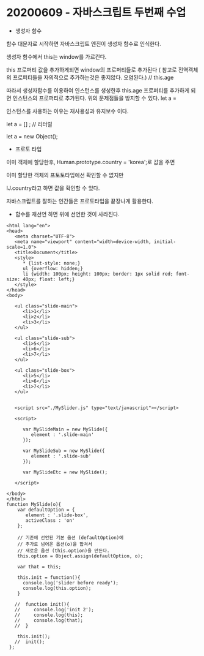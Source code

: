 # 20200609 - 자바스크립트 두번째 수업

- 생성자 함수 

함수 대문자로 시작하면 자바스크립트 엔진이 생성자 함수로 인식한다.

생성자 함수에서 this는 window를 가르킨다.

this 프로퍼티 값을 추가하게되면 window의 프로퍼티들로 추가된다 ( 참고로 전역객체의 프로퍼티들을 자의적으로 추가하는것은 좋지않다. 오염된다.) // this.age

따라서 생성자함수를 이용하여 인스턴스를 생성한후 this.age 프로퍼티를 추가하게 되면 인스턴스의 프로퍼티로 추가된다. 위의 문제점들을 방지할 수 있다. let a = 

인스턴스를 사용하는 이유는 재사용성과 유지보수 이다.

let a = [] ; // 리터럴

let a = new Object();




- 프로토 타입

이미 객체에 할당한후, Human.prototype.country = 'korea';로 값을 주면

이미 할당한 객체의 프토토타입에선 확인할 수 없지만

IJ.country라고 하면 값을 확인할 수 있다.

자바스크립트를 잘하는 인간들은 프로토타입을 끝장나게 활용한다.



- 함수를 재선언 하면 위에 선언한 것이 사라진다.



```
<html lang="en">
<head>
   <meta charset="UTF-8">
   <meta name="viewport" content="width=device-width, initial-scale=1.0">
   <title>Document</title>
   <style>
      * {list-style: none;}
      ul {overflow: hidden;}
      li {width: 100px; height: 100px; border: 1px solid red; font-size: 40px; float: left;}
   </style>
</head>
<body>
   
   <ul class="slide-main">
      <li>1</li>
      <li>2</li>
      <li>3</li>
   </ul>

   <ul class="slide-sub">
      <li>5</li>
      <li>6</li>
      <li>7</li>
   </ul>

   <ul class="slide-box">
      <li>5</li>
      <li>6</li>
      <li>7</li>
   </ul>
   

   <script src="./MySlider.js" type="text/javascript"></script>

   <script>

      var MySlideMain = new MySlide({
         element : '.slide-main'
      });

      var MySlideSub = new MySlide({
         element : '.slide-sub'
      });

      var MySlideEtc = new MySlide();

   </script>

</body>
</html>
function MySlide(o){
    var defaultOption = {
       element : '.slide-box',
       activeClass : 'on'
    };

    // 기존에 선언된 기본 옵션 (defaultOption)에
    // 추가로 넘어온 옵션(o)을 합쳐서
    // 새로운 옵션 (this.option)을 만든다.
    this.option = Object.assign(defaultOption, o);

    var that = this;
    
    this.init = function(){
      console.log('slider before ready');      
      console.log(this.option);
    }

   //  function init(){
   //     console.log('init 2');
   //     console.log(this);
   //     console.log(that);
   //  }    

    this.init();
   //  init();
 };
 

```

